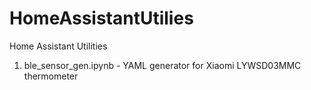 # HomeAssistantUtilies
Home Assistant Utilities
1. ble_sensor_gen.ipynb - YAML generator for Xiaomi LYWSD03MMC thermometer